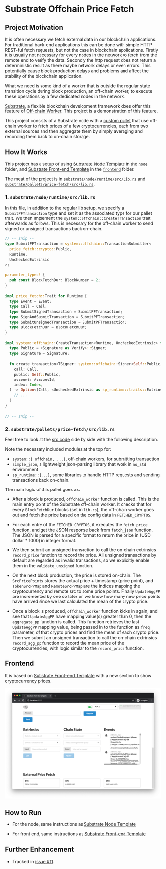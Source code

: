 # Substrate Offchain Price Fetch

## Project Motivation

It is often necessary we fetch external data in our blockchain applications. For traditional
back-end applications this can be done with simple HTTP REST-ful fetch requests, but not the case
in blockchain applications. Firstly it is usually not necessary for every nodes in the network to
fetch from the remote end to verify the data. Secondly the http request does not return a
deterministic result as there maybe network delays or even errors. This potentially cause block
production delays and problems and affect the stability of the blockchain application.

What we need is some kind of a worker that is outside the regular state transition cycle during
block production, an off-chain worker, to execute these operations by a few dedicated nodes in the
network.

[Substrate](https://github.com/paritytech/substrate), a flexible blockchain development framework
does offer this feature of
[Off-chain Worker](https://substrate.dev/docs/en/next/conceptual/core/off-chain-workers).
This project is a demonstration of this feature.

This project consists of a Substrate node with a [custom pallet](../substrate/pallets/price-fetch/src/lib.rs)
that use off-chain worker to fetch prices of a few cryptocurrencies, each from two external sources
and then aggregate them by simply averaging and recording them back to on-chain storage.

## How It Works

This project has a setup of using
[Substrate Node Template](https://github.com/substrate-developer-hub/substrate-node-template)
in the [`node`](../substrate/node) folder, and
[Substrate Front-end Template](https://github.com/substrate-developer-hub/substrate-front-end-template)
in the [`frontend`](../frontend) folder.

The meat of the project is in [`substrate/node/runtime/src/lib.rs`](../substrate/node/runtime/src/lib.rs) and
[`substrate/pallets/price-fetch/src/lib.rs`](../substrate/pallets/price-fetch/src/lib.rs).

### 1. `substrate/node/runtime/src/lib.rs`

In this file, in addition to the regular lib setup, we specify a `SubmitPFTransaction` type and set
 it as the associated type for our pallet trait. We then implement the
 `system::offchain::CreateTransaction` trait afterwards as follows. This is necessary for the
 off-chain worker to send signed or unsigned transactions back on-chain.

```rust
// -- snip --
type SubmitPFTransaction = system::offchain::TransactionSubmitter<
  price_fetch::crypto::Public,
  Runtime,
  UncheckedExtrinsic
>;

parameter_types! {
  pub const BlockFetchDur: BlockNumber = 2;
}

impl price_fetch::Trait for Runtime {
  type Event = Event;
  type Call = Call;
  type SubmitSignedTransaction = SubmitPFTransaction;
  type SignAndSubmitTransaction = SubmitPFTransaction;
  type SubmitUnsignedTransaction = SubmitPFTransaction;
  type BlockFetchDur = BlockFetchDur;
}

impl system::offchain::CreateTransaction<Runtime, UncheckedExtrinsic> for Runtime {
  type Public = <Signature as Verify>::Signer;
  type Signature = Signature;

  fn create_transaction<TSigner: system::offchain::Signer<Self::Public, Self::Signature>> (
    call: Call,
    public: Self::Public,
    account: AccountId,
    index: Index,
  ) -> Option<(Call, <UncheckedExtrinsic as sp_runtime::traits::Extrinsic>::SignaturePayload)> {
    // ...
  }
}

// -- snip --
```

### 2. `substrate/pallets/price-fetch/src/lib.rs`

Feel free to look at the [src code](../substrate/pallets/price-fetch/src/lib.rs) side by side with the
following description.

Note the necessary included modules at the top for:

  - `system::{ offchain, ...}`, off-chain workers, for submitting transaction
  - `simple_json`, a lightweight json-parsing library that work in `no_std` environment
  - `sp_runtime::{...}`, some libraries to handle HTTP requests and sending transactions back on-chain.

The main logic of this pallet goes as:

- After a block is produced, `offchain_worker` function is called. This is the main entry point of
the Substrate off-chain worker. It checks that for every `BlockFetchDur` blocks (set in `lib.rs`),
the off-chain worker goes out and fetch the price based on the config data in `FETCHED_CRYPTOS`.

- For each entry of the `FETCHED_CRYPTOS`, it executes the `fetch_price` function, and get the JSON
response back from `fetch_json` function. The JSON is parsed for a specific format to return the
price in (USD dollar * 1000) in integer format.

- We then submit an unsigned transaction to call the on-chain extrinsics `record_price` function to
record the price. All unsigned transactions by default are regarded as invalid transactions, so we
explicitly enable them in the `validate_unsigned` function.

- On the next block production, the price is stored on-chain. The `SrcPricePoints` stores the
actual price + timestamp (price point), and `TokenSrcPPMap` and `RemoteSrcPPMap` are the indices
mapping the cryptocurrency and remote src to some price points. Finally `UpdateAggPP` are
incremented by one so later on we know how many new price points have arrived since we last
calculated the mean of the crypto price.

- Once a block is produced, `offchain_worker` function kicks in again, and see that `UpdateAggPP`
have mapping value(s) greater than 0, then the `aggregate_pp` function is called. This function
retrieves the last `UpdateAggPP` mapping value, being passed in to the function as `freq` parameter,
of that crypto prices and find the mean of each crypto price. Then we submit an unsigned
transaction to call the on-chain extrinsics `record_agg_pp` function to record the mean price of
the cryptocurrencies, with logic similar to the `record_price` function.

## Frontend

It is based on [Substrate Front-end Template](https://github.com/substrate-developer-hub/substrate-front-end-template) with a new section to show cryptocurrency prices.

![](assets/ss-price-fetch01.png)

## How to Run

- For the node, same instructions as [Substrate Node Template](https://github.com/substrate-developer-hub/substrate-node-template)

- For front end, same instructions as [Substrate Front-end Template](https://github.com/substrate-developer-hub/substrate-front-end-template)

## Further Enhancement

- Tracked in [issue #11](https://github.com/jimmychu0807/substrate-offchain-pricefetch/issues/11).

